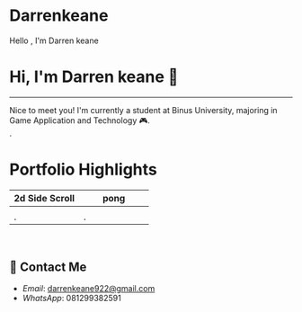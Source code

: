 # Darrenkeane
Hello , I'm Darren keane
# Hi, I'm Darren keane 👋
---
Nice to meet you! I'm currently a student at Binus University, majoring in Game Application and Technology 🎮.</br>
.



# Portfolio Highlights
<table width="100%">
  <thead>
    <tr>
      <th width="50%"> 2d Side Scroll </a></th>
      <th width="50%"> pong </a></th>
    </tr>
  </thead>
  <tbody>
    <tr>
      <td><img src=""/></td>
      <td><img src=""/></td>
    </tr>
    <tr>
      <td valign="text-top">.</td>
      <td valign="text-top">.</td>
    </tr>
    <tr>
    </tr>
  </tbody>
</table>

<br>


## 📩 Contact Me
- *Email*: darrenkeane922@gmail.com
- *WhatsApp*: 081299382591

